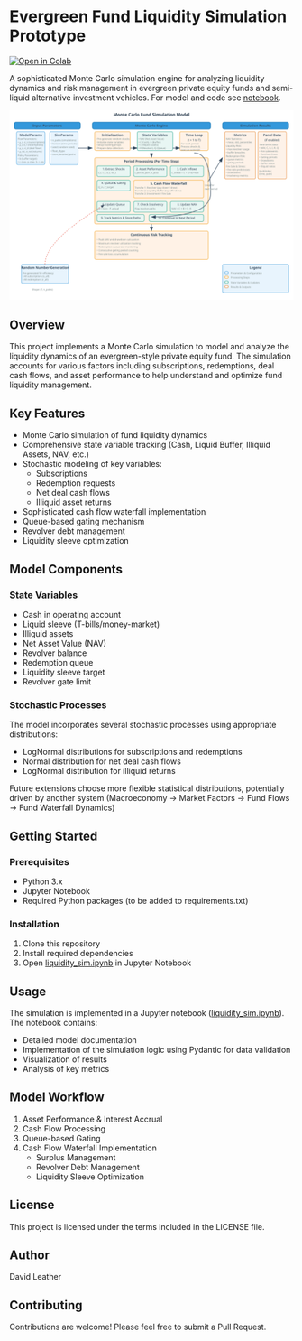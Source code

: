 # Evergreen Fund Liquidity Simulation Prototype
[![Open in Colab](https://colab.research.google.com/assets/colab-badge.svg)](https://colab.research.google.com/github/dleather/liquidity_sim/blob/main/liquidity_sim.ipynb)

A sophisticated Monte Carlo simulation engine for analyzing liquidity dynamics and risk management in evergreen private equity funds and semi-liquid alternative investment vehicles. For model and code see [notebook](liquidity_sim.ipynb).

![Code Architecture Diagram](assets/code_diagram.svg)


## Overview

This project implements a Monte Carlo simulation to model and analyze the liquidity dynamics of an evergreen-style private equity fund. The simulation accounts for various factors including subscriptions, redemptions, deal cash flows, and asset performance to help understand and optimize fund liquidity management.

## Key Features

- Monte Carlo simulation of fund liquidity dynamics
- Comprehensive state variable tracking (Cash, Liquid Buffer, Illiquid Assets, NAV, etc.)
- Stochastic modeling of key variables:
  - Subscriptions
  - Redemption requests
  - Net deal cash flows
  - Illiquid asset returns
- Sophisticated cash flow waterfall implementation
- Queue-based gating mechanism
- Revolver debt management
- Liquidity sleeve optimization

## Model Components

### State Variables
- Cash in operating account
- Liquid sleeve (T-bills/money-market)
- Illiquid assets
- Net Asset Value (NAV)
- Revolver balance
- Redemption queue
- Liquidity sleeve target
- Revolver gate limit

### Stochastic Processes
The model incorporates several stochastic processes using appropriate distributions:
- LogNormal distributions for subscriptions and redemptions
- Normal distribution for net deal cash flows
- LogNormal distribution for illiquid returns

Future extensions choose more flexible statistical distributions, potentially driven
by another system (Macroeconomy -> Market Factors -> Fund Flows -> Fund Waterfall Dynamics)

## Getting Started

### Prerequisites
- Python 3.x
- Jupyter Notebook
- Required Python packages (to be added to requirements.txt)

### Installation
1. Clone this repository
2. Install required dependencies
3. Open [liquidity_sim.ipynb](liquidity_sim.ipynb) in Jupyter Notebook

## Usage

The simulation is implemented in a Jupyter notebook ([liquidity_sim.ipynb](liquidity_sim.ipynb)). The notebook contains:
- Detailed model documentation
- Implementation of the simulation logic using Pydantic for data validation
- Visualization of results
- Analysis of key metrics

## Model Workflow

1. Asset Performance & Interest Accrual
2. Cash Flow Processing
3. Queue-based Gating
4. Cash Flow Waterfall Implementation
   - Surplus Management
   - Revolver Debt Management
   - Liquidity Sleeve Optimization

## License

This project is licensed under the terms included in the LICENSE file.

## Author

David Leather

## Contributing

Contributions are welcome! Please feel free to submit a Pull Request. 
